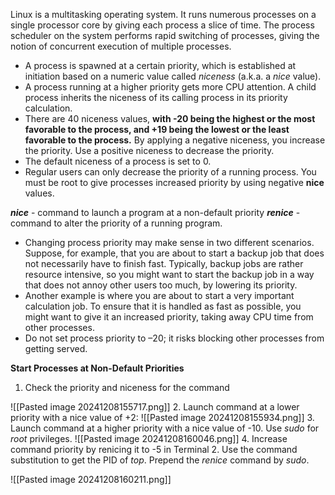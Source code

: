 Linux is a multitasking operating system. It runs numerous processes on a single processor core by giving each process a slice of time. The process scheduler on the system performs rapid switching of processes, giving the notion of concurrent execution of multiple processes.

- A process is spawned at a certain priority, which is established at initiation based on a numeric value called _niceness_ (a.k.a. a _nice_ value).
- A process running at a higher priority gets more CPU attention. A child process inherits the niceness of its calling process in its priority calculation.
- There are 40 niceness values, **with -20 being the highest or the most favorable to the process, and +19 being the lowest or the least favorable to the process.** By applying a negative niceness, you increase the priority. Use a positive niceness to decrease the priority.
- The default niceness of a process is set to 0.
- Regular users can only decrease the priority of a running process. You must be root to give processes increased priority by using negative **nice** values.

**_nice_** -  command to launch a program at a non-default priority
**_renice_** - command to alter the priority of a running program.

- Changing process priority may make sense in two different scenarios. Suppose, for example, that you are about to start a backup job that does not necessarily have to finish fast. Typically, backup jobs are rather resource intensive, so you might want to start the backup job in a way that does not annoy other users too much, by lowering its priority.
- Another example is where you are about to start a very important calculation job. To ensure that it is handled as fast as possible, you might want to give it an increased priority, taking away CPU time from other processes.
- Do not set process priority to –20; it risks blocking other processes from getting served.

**Start Processes at Non-Default Priorities**

1. Check the priority and niceness for the command

![[Pasted image 20241208155717.png]]
2. Launch command at a lower priority with a nice value of +2:
![[Pasted image 20241208155934.png]]
3. Launch command at a higher priority with a nice value of -10. Use _sudo_ for _root_ privileges.
![[Pasted image 20241208160046.png]]
4. Increase command priority by renicing it to -5 in Terminal 2. Use the command substitution to get the PID of _top_. Prepend the _renice_ command by _sudo_.

![[Pasted image 20241208160211.png]]
